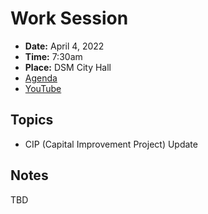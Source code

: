 # Work Session

- **Date:** April 4, 2022
- **Time:** 7:30am
- **Place:** DSM City Hall
- [Agenda](https://councildocs.dsm.city/agendas/2022/20220404%20councilworksession.pdf?pdf=Agenda&t=1648766928758)
- [YouTube](https://youtu.be/Z6im3EooP-o)

## Topics

- CIP (Capital Improvement Project) Update

## Notes

TBD
